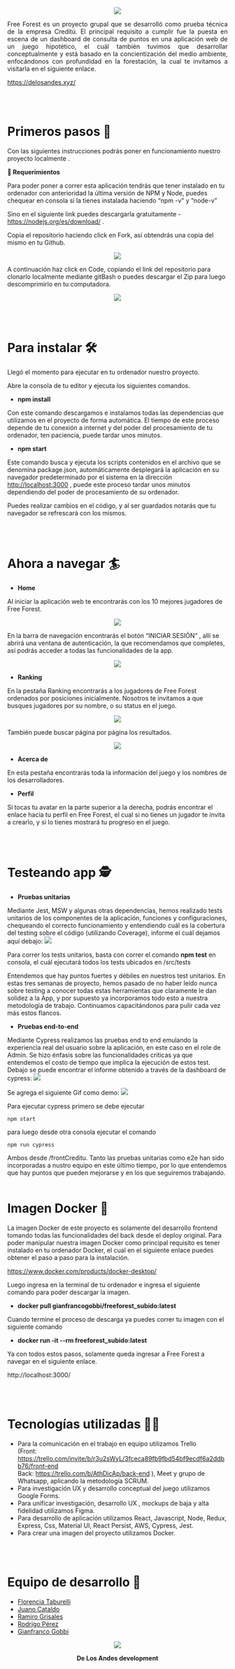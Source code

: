 <br>
<br>
<div align="center">

![](./Readme/Aspose.Words.ea102fbd-e677-478a-991b-66b51ee3534b.001.png)

</div>

<p align="justify"> Free Forest es un proyecto grupal que se desarrolló como prueba técnica de la empresa Creditú. El principal requisito a cumplir fue la puesta en escena de un dashboard de consulta de puntos en una aplicación web de un juego hipotético, el cuál también tuvimos que desarrollar conceptualmente y está basado en la concientización del medio ambiente, enfocándonos con profundidad en la forestación, la cual te invitamos a visitarla en el siguiente enlace. </p>  

https://delosandes.xyz/

<br>
<br>
<h1> Primeros pasos 🚀 </h1>

Con las siguientes instrucciones podrás poner en funcionamiento nuestro proyecto localmente .

**📑    Requerimientos**

Para poder poner a correr esta aplicación tendrás que tener instalado en tu ordenador con anterioridad la última versión de NPM y Node, puedes chequear en consola si la tienes instalada haciendo “npm -v” y “node-v”

Sino en el siguiente link puedes descargarla gratuitamente - <https://nodejs.org/es/download/> .

Copia el repositorio haciendo click en Fork, así obtendrás una copia del mismo en tu Github.

<div align="center">

![](./Readme/Aspose.Words.ea102fbd-e677-478a-991b-66b51ee3534b.002.png)

</div>

A continuación haz click en Code, copiando el link del repositorio para clonarlo localmente mediante gitBash o puedes descargar el Zip para luego descomprimirlo en tu computadora.

<div align="center">

![](./Readme/Aspose.Words.ea102fbd-e677-478a-991b-66b51ee3534b.003.png)

</div>

<br>
<br>
<h1>Para instalar 🛠 </h1>

Llegó el momento para ejecutar en tu ordenador nuestro proyecto.

Abre la consola de tu editor y ejecuta los siguientes comandos.

- **npm install**

Con este comando descargamos e instalamos todas las dependencias que utilizamos en el proyecto de forma automática. El tiempo de este proceso depende de tu conexión a internet y del poder del procesamiento de tu ordenador, ten paciencia, puede tardar unos minutos.

- **npm start**

Este comando busca y ejecuta los scripts contenidos en el archivo que se denomina package.json, automáticamente desplegará la aplicación en su navegador predeterminado por el sistema en la dirección [http://localhost:3000](http://localhost:3000/) , puede este proceso tardar unos minutos dependiendo del poder de procesamiento de su ordenador.

Puedes realizar cambios en el código, y al ser guardados notarás que tu navegador se refrescará con los mismos.

<br>
<br>
<h1>Ahora a navegar 🏄</h1>

- **Home**

Al iniciar la aplicación web te encontrarás con los 10 mejores jugadores de Free Forest.

<div align="center">

![](./Readme/Aspose.Words.ea102fbd-e677-478a-991b-66b51ee3534b.004.png)

</div>

En la barra de navegación encontrarás el botón “INICIAR SESIÓN” , allí se abrirá una ventana de autenticación, la que recomendamos que completes, así podrás acceder a todas las funcionalidades de la app.

<div align="center">

![](./Readme/Aspose.Words.ea102fbd-e677-478a-991b-66b51ee3534b.005.png)

</div>

- **Ranking**

En la pestaña Ranking encontrarás a los jugadores de Free Forest ordenados por posiciones inicialmente. Nosotros te invitamos a que busques jugadores por su nombre, o su status en el juego.

<div align="center">

![](./Readme/Aspose.Words.ea102fbd-e677-478a-991b-66b51ee3534b.006.png)

</div>

También puede buscar página por página los resultados.

<div align="center">

![](./Readme/Aspose.Words.ea102fbd-e677-478a-991b-66b51ee3534b.007.png)

</div>

- **Acerca de**

En esta pestaña encontrarás toda la información del juego y los nombres de los desarrolladores.

- **Perfil**

Si tocas tu avatar en la parte superior a la derecha, podrás encontrar el enlace hacia tu perfil en Free Forest, el cual si no tienes un jugador te invita a crearlo, y si lo tienes mostrará tu progreso en el juego.

<br>
<br>
<h1>Testeando app 🕵</h1>

- **Pruebas unitarias**

Mediante Jest, MSW y algunas otras dependencias, hemos realizado tests unitarios de los componentes de la aplicación, funciones y configuraciones, chequeando el correcto funcionamiento y entendiendo cuál es la cobertura del testing sobre el código (utilizando Coverage), informe el cuál dejamos aquí debajo:
![](./Readme/Aspose.Words.ea102fbd-e677-478a-991b-66b51ee3534b.009.png)

Para correr los tests unitarios, basta con correr el comando **npm test** en consola, el cuál ejecutará todos los tests ubicados en /src/tests

Entendemos que hay puntos fuertes y débiles en nuestros test unitarios. En estas tres semanas de proyecto, hemos pasado de no haber leído nunca sobre testing a conocer todas estas herramientas que claramente le dan solidez a la App, y por supuesto ya incorporamos todo esto a nuestra metodología de trabajo. Continuamos capacitándonos para pulir cada vez más estos flancos.

- **Pruebas end-to-end**

Mediante Cypress realizamos las pruebas end to end emulando la experiencia real del usuario sobre la aplicación, en este caso en el role de Admin. Se hizo énfasis sobre las funcionalidades criticas ya que entendemos el costo de tiempo que implica la ejecución de estos test. Debajo se puede encontrar el informe obtenido a través de la dashboard de cypress:
![](./Readme/Aspose.Words.ea102fbd-e677-478a-991b-66b51ee3534b.010.png)

Se agrega el siguiente Gif como demo:
![](./Readme/cypress-videob35e6343-892c-4343-8998-1436aa7e39a6.gif)

Para ejecutar cypress primero se debe ejecutar 
```
npm start
```
para luego desde otra consola ejecutar el comando 
```
npm run cypress
```
 Ambos desde /frontCreditu. Tanto las pruebas unitarias como e2e han sido incorporadas a nustro equipo en este último tiempo, por lo que entendemos que hay puntos que pueden mejorarse y en los que seguiremos trabajando. 
<br>
<br>
<h1> Imagen Docker 🐙 </h1>
La imagen Docker de este proyecto es solamente del desarrollo frontend tomando todas las funcionalidades del back desde el deploy original.
Para poder manipular nuestra imagen Docker como principal requisito es tener instalado en tu ordenador Docker, el cual en el siguiente enlace puedes obtener el paso a paso para la instalación. 

https://www.docker.com/products/docker-desktop/ 

Luego ingresa en la terminal de tu ordenador e ingresa el siguiente comando para poder descargar la imagen.

- **docker pull gianfrancogobbi/freeforest_subido:latest**

Cuando termine el proceso de descarga ya puedes correr tu imagen con el siguiente comando

- **docker run -it --rm freeforest_subido:latest**

Ya con todos estos pasos, solamente queda ingresar a Free Forest a navegar en el siguiente enlace.

http://localhost:3000/

<br>
<br>
<h1>Tecnologías utilizadas 👨‍💻</h1>

- Para la comunicación en el trabajo en equipo utilizamos Trello
<br>(Front: https://trello.com/invite/b/r3u2sWyL/3fceca89fb9fbd54bf9ecdf6a2ddbb76/front-end
<br>Back: https://trello.com/b/AthDicAp/back-end
), Meet y grupo de Whatsapp, aplicando la metodología SCRUM.
- Para investigación UX y desarrollo conceptual del juego utilizamos Google Forms.
- Para unificar investigación, desarrollo UX , mockups de baja y alta fidelidad utilizamos Figma.
- Para desarrollo de aplicación utilizamos React, Javascript, Node, Redux, Express, Css, Material UI, React Persist, AWS, Cypress, Jest.
- Para crear una imagen del proyecto utilizamos Docker. 

<br>
<br>
<h1>Equipo de desarrollo 🌄</h1>

- [Florencia Taburelli](<https://github.com/orgs/delosandesdevs/people/FlorenciaTaburelli>)
- [Juano Cataldo](<https://github.com/orgs/delosandesdevs/people/juanocataldo>)
- [Ramiro Grisales](<https://github.com/orgs/delosandesdevs/people/orimarselasirg>)
- [Rodrigo Pérez](<https://github.com/orgs/delosandesdevs/people/rodrigo0109>)
- [Gianfranco Gobbi](<https://github.com/GianfrancoGobbi>)


<div align="center">

![](./Readme/Aspose.Words.ea102fbd-e677-478a-991b-66b51ee3534b.008.png)

**De Los Andes development**
</div>
